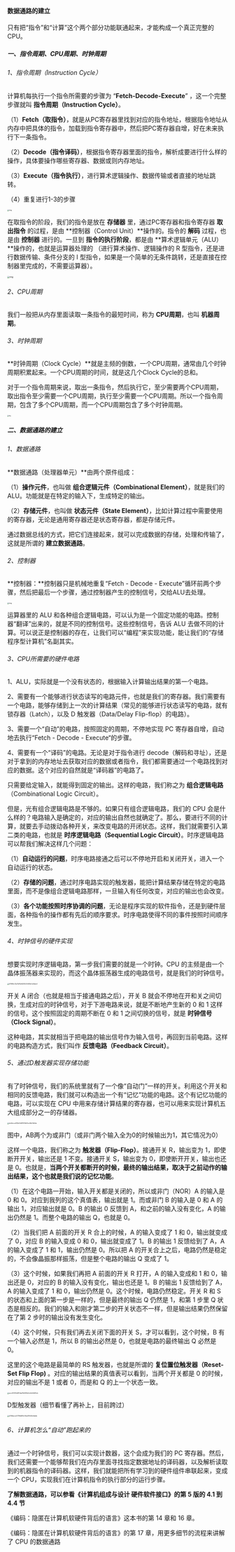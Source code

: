 #### 数据通路的建立

只有把“指令”和“计算”这个两个部分功能联通起来，才能构成一个真正完整的CPU。

##### 一、指令周期、CPU周期、时钟周期

###### 1、指令周期（Instruction Cycle）

计算机每执行一个指令所需要的步骤为 “**Fetch-Decode-Execute**” ，这一个完整步骤就叫 **指令周期（Instruction Cycle）**。

（1）**Fetch（取指令）**，就是从PC寄存器里找到对应的指令地址，根据指令地址从内存中把具体的指令，加载到指令寄存器中，然后把PC寄存器自增，好在未来执行下一条指令。

（2）**Decode（指令译码）**，根据指令寄存器里面的指令，解析成要进行什么样的操作，具体要操作哪些寄存器、数据或则内存地址。

（3）**Execute（指令执行）**，进行算术逻辑操作、数据传输或者直接的地址跳转。

（4）重复进行1-3的步骤

<img src="https://liuyang-picbed.oss-cn-shanghai.aliyuncs.com/img/1840bead02cfbe5d8f70e2f0a7b962a7.jpg" alt="img" style="zoom: 25%;" />

在取指令的阶段，我们的指令是放在 **存储器** 里，通过PC寄存器和指令寄存器 **取出指令** 的过程，是由 **控制器（Control Unit）**操作的。指令的 **解码** 过程，也是由 **控制器** 进行的。一旦到 **指令的执行阶段**，都是由 **算术逻辑单元（ALU）**操作的，也就是运算器处理的 （进行算术操作、逻辑操作的 R 型指令，还是进行数据传输、条件分支的 I 型指令，如果是一个简单的无条件跳转，还是直接在控制器里完成的，不需要运算器）。

<img src="https://liuyang-picbed.oss-cn-shanghai.aliyuncs.com/img/bde3548a4789ba49cab74c8c1ab02a67.jpeg" alt="img" style="zoom: 33%;" />

###### 2、CPU周期

我们一般把从内存里面读取一条指令的最短时间，称为 **CPU周期**，也叫 **机器周期**。

###### 3、时钟周期

**时钟周期（Clock Cycle）**就是主频的倒数，一个CPU周期，通常由几个时钟周期积累起来。一个CPU周期的时间，就是这几个Clock Cycle的总和。

对于一个指令周期来说，取出一条指令，然后执行它，至少需要两个CPU周期，取出指令至少需要一个CPU周期，执行至少需要一个CPU周期。所以一个指令周期，包含了多个CPU周期，而一个CPU周期包含了多个时钟周期。

<img src="https://liuyang-picbed.oss-cn-shanghai.aliyuncs.com/img/1a7d2d6cf7cb78a8f48775268f452e48.jpeg" alt="img" style="zoom: 20%;" />



##### 二、数据通路的建立

###### 1、数据通路

**数据通路（处理器单元）**由两个原件组成：

（1）**操作元件**，也叫做 **组合逻辑元件（Combinational Element）**，就是我们的ALU。功能就是在特定的输入下，生成特定的输出。

（2）**存储元件**，也叫做 **状态元件（State Element）**，比如计算过程中需要使用的寄存器，无论是通用寄存器还是状态寄存器，都是存储元件。

通过数据总线的方式，把它们连接起来，就可以完成数据的存储，处理和传输了，这就是所谓的 **建立数据通路**。

###### 2、控制器

**控制器：**控制器只是机械地重复“Fetch - Decode - Execute”循环前两个步骤，然后把最后一个步骤，通过控制器产生的控制信号，交给ALU去处理。

<img src="https://liuyang-picbed.oss-cn-shanghai.aliyuncs.com/img/46087a894b4ac182fab83ac3786cad6f.jpeg" alt="img" style="zoom:25%;" />

运算器里的 ALU 和各种组合逻辑电路，可以认为是一个固定功能的电路。控制器“翻译”出来的，就是不同的控制信号。这些控制信号，告诉 ALU 去做不同的计算。可以说正是控制器的存在，让我们可以“编程”来实现功能，能让我们的“存储程序型计算机”名副其实。

###### 3、CPU所需要的硬件电路

1、ALU，实际就是一个没有状态的，根据输入计算输出结果的第一个电路。

2、需要有一个能够进行状态读写的电路元件，也就是我们的寄存器。我们需要有一个电路，能够存储到上一次的计算结果（常见的能够进行状态读写的电路，就有锁存器（Latch），以及 D 触发器（Data/Delay Flip-flop）的电路）。

3、需要一个“自动”的电路，按照固定的周期，不停地实现 PC 寄存器自增，自动地去执行“Fetch - Decode - Execute“的步骤。

4、需要有一个“译码”的电路。无论是对于指令进行 decode（解码和寻址），还是对于拿到的内存地址去获取对应的数据或者指令，我们都需要通过一个电路找到对应的数据。这个对应的自然就是“译码器”的电路了。

只需要给定输入，就能得到固定的输出。这样的电路，我们称之为 **组合逻辑电路**（Combinational Logic Circuit）。

但是，光有组合逻辑电路是不够的。如果只有组合逻辑电路，我们的 CPU 会是什么样的？电路输入是确定的，对应的输出自然也就确定了。那么，要进行不同的计算，就要去手动拨动各种开关，来改变电路的开闭状态。这样，我们就需要引入第二类的电路，也就是 **时序逻辑电路（Sequential Logic Circuit）**。时序逻辑电路可以帮我们解决这样几个问题：

（1）**自动运行的问题**，时序电路接通之后可以不停地开启和关闭开关，进入一个自动运行的状态。

（2）**存储的问题**，通过时序电路实现的触发器，能把计算结果存储在特定的电路里面，而不是像组合逻辑电路那样，一旦输入有任何改变，对应的输出也会改变。

（3）**各个功能按照时序协调的问题**，无论是程序实现的软件指令，还是到硬件层面，各种指令的操作都有先后的顺序要求。时序电路使得不同的事件按照时间顺序发生。

###### 4、时钟信号的硬件实现

想要实现时序逻辑电路，第一步我们需要的就是一个时钟。CPU 的主频是由一个晶体振荡器来实现的，而这个晶体振荡器生成的电路信号，就是我们的时钟信号。

<img src="https://liuyang-picbed.oss-cn-shanghai.aliyuncs.com/img/57684c12e7bf8ef429220405b0e3bdc0.jpeg" alt="57684c12e7bf8ef429220405b0e3bdc0" style="zoom:25%;" />

开关 A 闭合（也就是相当于接通电路之后），开关 B 就会不停地在开和关之间切换，生成对应的时钟信号，对于下游电路来说，就是不断地产生新的 0 和 1 这样的信号。这个按照固定的周期不断在 0 和 1 之间切换的信号，就是  **时钟信号（Clock Signal）**。

这种电路，其实就相当于把电路的输出信号作为输入信号，再回到当前电路。这样的电路构造方式，我们叫作 **反馈电路（Feedback Circuit）**。

###### 5、通过D触发器实现存储功能

有了时钟信号，我们的系统里就有了一个像“自动门”一样的开关。利用这个开关和相同的反馈电路，我们就可以构造出一个有“记忆”功能的电路。这个有记忆功能的电路，可以实现在 CPU 中用来存储计算结果的寄存器，也可以用来实现计算机五大组成部分之一的存储器。

<img src="https://liuyang-picbed.oss-cn-shanghai.aliyuncs.com/img/dc6dcce612b2fd51939d7ec44b3fe1de.jpeg" alt="dc6dcce612b2fd51939d7ec44b3fe1de" style="zoom:25%;" />

图中，AB两个为或非门（或非门两个输入全为0的时候输出为1，其它情况为0）

这样一个电路，我们称之为 **触发器（Flip-Flop）**。接通开关 R，输出变为 1，即使断开开关，输出还是 1 不变。接通开关 S，输出变为 0，即使断开开关，输出也还是 0。也就是，**当两个开关都断开的时候，最终的输出结果，取决于之前动作的输出结果，这个也就是我们说的记忆功能**。

（1）在这个电路一开始，输入开关都是关闭的，所以或非门（NOR）A 的输入是 0 和 0。对应到我列的这个真值表，输出就是 1。而或非门 B 的输入是 0 和 A 的输出 1，对应输出就是 0。B 的输出 0 反馈到 A，和之前的输入没有变化，A 的输出仍然是 1。而整个电路的输出 Q，也就是 0。

（2）当我们把 A 前面的开关 R 合上的时候，A 的输入变成了 1 和 0，输出就变成了 0，对应 B 的输入变成 0 和 0，输出就变成了 1。B 的输出 1 反馈给到了 A，A 的输入变成了 1 和 1，输出仍然是 0。所以把 A 的开关合上之后，电路仍然是稳定的，不会像晶振那样振荡，但是整个电路的输出 Q 变成了 1。

（3）这个时候，如果我们再把 A 前面的开关 R 打开，A 的输入变成和 1 和 0，输出还是 0，对应的 B 的输入没有变化，输出也还是 1。B 的输出 1 反馈给到了 A，A 的输入变成了 1 和 0，输出仍然是 0。这个时候，电路仍然稳定。开关 R 和 S 的状态和上面的第一步是一样的，但是最终的输出 Q 仍然是 1，和第 1 步里 Q 状态是相反的。我们的输入和刚才第二步的开关状态不一样，但是输出结果仍然保留在了第 2 步时的输出没有发生变化。

（4）这个时候，只有我们再去关闭下面的开关 S，才可以看到，这个时候，B 有一个输入必然是 1，所以 B 的输出必然是 0，也就是电路的最终输出 Q 必然是 0。

这里的这个电路是最简单的 RS 触发器，也就是所谓的 **复位置位触发器（Reset-Set Flip Flop)** 。对应的输出结果的真值表可以看到，当两个开关都是 0 的时候，对应的输出不是 1 或者 0，而是和 Q 的上一个状态一致。

<img src="https://liuyang-picbed.oss-cn-shanghai.aliyuncs.com/img/acc43093e8f0da21b660b4cb5d3d05cb.jpg" alt="acc43093e8f0da21b660b4cb5d3d05cb" style="zoom:25%;" />

D型触发器（细节看懂了再补上，目前跨过）

<img src="https://liuyang-picbed.oss-cn-shanghai.aliyuncs.com/img/d749acce21756d89c35ee19545cfebbb.jpeg" alt="d749acce21756d89c35ee19545cfebbb" style="zoom:25%;" />

###### 6、计算机怎么“自动”跑起来的

通过一个时钟信号，我们可以实现计数器，这个会成为我们的 PC 寄存器。然后，我们还需要一个能够帮我们在内存里面寻找指定数据地址的译码器，以及解析读取到的机器指令的译码器。这样，我们就能把所有学习到的硬件组件串联起来，变成一个 CPU，实现我们在计算机指令的执行部分的运行步骤。





**了解数据通路，可以参看《计算机组成与设计 硬件软件接口》的第 5 版的 4.1 到 4.4 节**

《编码：隐匿在计算机软硬件背后的语言》这本书的第 14 章和 16 章。

《编码：隐匿在计算机软硬件背后的语言》的第 17 章，用更多细节的流程来讲解了 CPU 的数据通路

